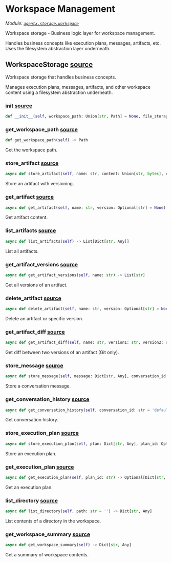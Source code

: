 # Workspace Management

*Module: [`agentx.storage.workspace`](https://github.com/dustland/agentx/blob/main/src/agentx/storage/workspace.py)*

Workspace storage - Business logic layer for workspace management.

Handles business concepts like execution plans, messages, artifacts, etc.
Uses the filesystem abstraction layer underneath.

## WorkspaceStorage <a href="https://github.com/dustland/agentx/blob/main/src/agentx/storage/workspace.py#L20" class="source-link" title="View source code">source</a>

Workspace storage that handles business concepts.

Manages execution plans, messages, artifacts, and other workspace
content using a filesystem abstraction underneath.

### __init__ <a href="https://github.com/dustland/agentx/blob/main/src/agentx/storage/workspace.py#L28" class="source-link" title="View source code">source</a>

```python
def __init__(self, workspace_path: Union[str, Path] = None, file_storage: FileStorage = None, use_git_artifacts: bool = True, base_path: Union[str, Path] = None, task_id: str = None)
```
### get_workspace_path <a href="https://github.com/dustland/agentx/blob/main/src/agentx/storage/workspace.py#L91" class="source-link" title="View source code">source</a>

```python
def get_workspace_path(self) -> Path
```

Get the workspace path.

### store_artifact <a href="https://github.com/dustland/agentx/blob/main/src/agentx/storage/workspace.py#L96" class="source-link" title="View source code">source</a>

```python
async def store_artifact(self, name: str, content: Union[str, bytes], content_type: str = 'text/plain', metadata: Optional[Dict[str, Any]] = None, commit_message: Optional[str] = None) -> StorageResult
```

Store an artifact with versioning.

### get_artifact <a href="https://github.com/dustland/agentx/blob/main/src/agentx/storage/workspace.py#L114" class="source-link" title="View source code">source</a>

```python
async def get_artifact(self, name: str, version: Optional[str] = None) -> Optional[str]
```

Get artifact content.

### list_artifacts <a href="https://github.com/dustland/agentx/blob/main/src/agentx/storage/workspace.py#L121" class="source-link" title="View source code">source</a>

```python
async def list_artifacts(self) -> List[Dict[str, Any]]
```

List all artifacts.

### get_artifact_versions <a href="https://github.com/dustland/agentx/blob/main/src/agentx/storage/workspace.py#L128" class="source-link" title="View source code">source</a>

```python
async def get_artifact_versions(self, name: str) -> List[str]
```

Get all versions of an artifact.

### delete_artifact <a href="https://github.com/dustland/agentx/blob/main/src/agentx/storage/workspace.py#L135" class="source-link" title="View source code">source</a>

```python
async def delete_artifact(self, name: str, version: Optional[str] = None) -> StorageResult
```

Delete an artifact or specific version.

### get_artifact_diff <a href="https://github.com/dustland/agentx/blob/main/src/agentx/storage/workspace.py#L142" class="source-link" title="View source code">source</a>

```python
async def get_artifact_diff(self, name: str, version1: str, version2: str) -> Optional[str]
```

Get diff between two versions of an artifact (Git only).

### store_message <a href="https://github.com/dustland/agentx/blob/main/src/agentx/storage/workspace.py#L314" class="source-link" title="View source code">source</a>

```python
async def store_message(self, message: Dict[str, Any], conversation_id: str = 'default') -> StorageResult
```

Store a conversation message.

### get_conversation_history <a href="https://github.com/dustland/agentx/blob/main/src/agentx/storage/workspace.py#L341" class="source-link" title="View source code">source</a>

```python
async def get_conversation_history(self, conversation_id: str = 'default') -> List[Dict[str, Any]]
```

Get conversation history.

### store_execution_plan <a href="https://github.com/dustland/agentx/blob/main/src/agentx/storage/workspace.py#L370" class="source-link" title="View source code">source</a>

```python
async def store_execution_plan(self, plan: Dict[str, Any], plan_id: Optional[str] = None) -> StorageResult
```

Store an execution plan.

### get_execution_plan <a href="https://github.com/dustland/agentx/blob/main/src/agentx/storage/workspace.py#L397" class="source-link" title="View source code">source</a>

```python
async def get_execution_plan(self, plan_id: str) -> Optional[Dict[str, Any]]
```

Get an execution plan.

### list_directory <a href="https://github.com/dustland/agentx/blob/main/src/agentx/storage/workspace.py#L419" class="source-link" title="View source code">source</a>

```python
async def list_directory(self, path: str = '') -> Dict[str, Any]
```

List contents of a directory in the workspace.

### get_workspace_summary <a href="https://github.com/dustland/agentx/blob/main/src/agentx/storage/workspace.py#L452" class="source-link" title="View source code">source</a>

```python
async def get_workspace_summary(self) -> Dict[str, Any]
```

Get a summary of workspace contents.

